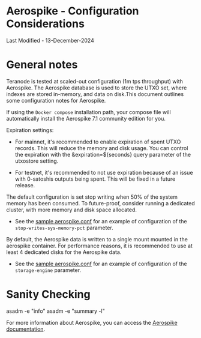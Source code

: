 # Aerospike - Configuration Considerations

Last Modified - 13-December-2024

# General notes

Teranode is tested at scaled-out configuration (1m tps throughput) with Aerospike. The Aerospike database is used to store the UTXO set, where indexes are stored in-memory, and data on disk.This document outlines some configuration notes for Aerospike.

If using the `Docker compose` installation path, your compose file will automatically install the Aerospike 7.1 community edition for you.

Expiration settings:

* For mainnet, it's recommended to enable expiration of spent UTXO records. This will reduce the memory and disk usage. You can control the expiration with the &expiration=${seconds} query parameter of the utxostore setting.

* For testnet, it's recommended to not use expiration because of an issue with 0-satoshis outputs being spent. This will be fixed in a future release.

The default configuration is set stop writing when 50% of the system memory has been consumed. To future-proof, consider running a dedicated cluster, with more memory and disk space allocated.

* See the [sample aerospike.conf](https://github.com/bitcoin-sv/teranode-public/blob/master/docker/base/aerospike.conf) for an example of configuration of the `stop-writes-sys-memory-pct` parameter.

By default, the Aerospike data is written to a single mount mounted in the aerospike container. For performance reasons, it is recommended to use at least 4 dedicated disks for the Aerospike data.

* See the [sample aerospike.conf](https://github.com/bitcoin-sv/teranode-public/blob/master/docker/base/aerospike.conf) for an example of configuration of the `storage-engine` parameter.

# Sanity Checking

asadm -e "info"
asadm -e "summary -l"

For more information about Aerospike, you can access the [Aerospike documentation](https://www.aerospike.com/docs).
